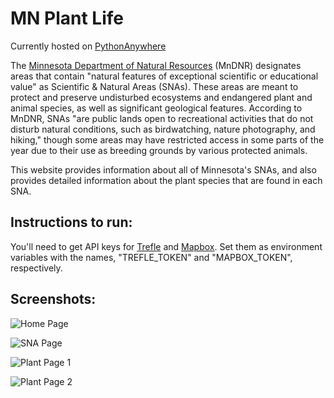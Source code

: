 # MN Plant Life

Currently hosted on [PythonAnywhere](https://cdufault.pythonanywhere.com)

The [Minnesota Department of Natural Resources](https://www.dnr.state.mn.us/snas/what_are.html) (MnDNR)
designates areas that contain "natural features of exceptional scientific or educational value" as Scientific &
Natural Areas (SNAs). These areas are meant to protect and preserve undisturbed ecosystems and endangered plant and
animal species, as well as significant geological features. According to MnDNR, SNAs "are public lands open to
recreational activities that do not disturb natural conditions, such as birdwatching, nature photography, and
hiking," though some areas may have restricted access in some parts of the year due to their use as breeding grounds
by various protected animals.

This website provides information about all of Minnesota's SNAs, and also provides detailed information about the
plant species that are found in each SNA.

## Instructions to run:

You'll need to get API keys for [Trefle](https://trefle.io) and [Mapbox](https://www.mapbox.com). Set them as environment variables with the names, "TREFLE_TOKEN" and "MAPBOX_TOKEN", respectively.

## Screenshots:

![Home Page](https://i.imgur.com/uKO2DZZ.png)

![SNA Page](https://i.imgur.com/neRu1b8.png)

![Plant Page 1](https://i.imgur.com/xZLP5If.png)

![Plant Page 2](https://i.imgur.com/pIC8wme.png)
